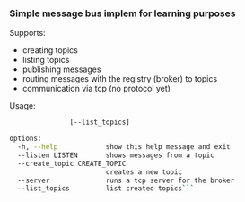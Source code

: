### Simple message bus implem for learning purposes

Supports:
- creating topics
- listing topics
- publishing messages
- routing messages with the registry (broker) to topics
- communication via tcp (no protocol yet)

Usage:
```bash usage: main.py [-h] [--listen LISTEN] [--create_topic CREATE_TOPIC] [--server]
               [--list_topics]

options:
  -h, --help            show this help message and exit
  --listen LISTEN       shows messages from a topic
  --create_topic CREATE_TOPIC
                        creates a new topic
  --server              runs a tcp server for the broker
  --list_topics         list created topics```
